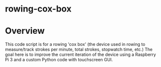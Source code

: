# rowing-cox-box

# Overview

This code script is for a rowing 'cox box' (the device used in rowing to measure/track strokes per minute, total strokes, stopwatch time, etc.) The goal here is to improve the current iteration of the device using a Raspberry Pi 3 and a custom Python code with touchscreen GUI. 
